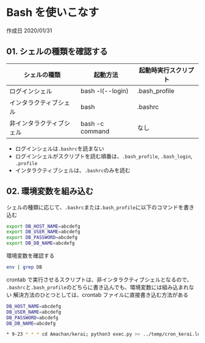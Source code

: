 # Bash を使いこなす

作成日 2020/01/31

## 01. シェルの種類を確認する

| シェルの種類             | 起動方法         | 起動時実行スクリプト |
| ------------------------ | ---------------- | -------------------- |
| ログインシェル           | bash -l(--login) | .bash_profile        |
| インタラクティブシェル   | bash             | .bashrc              |
| 非インタラクティブシェル | bash -c command  | なし                 |

- ログインシェルは`.bashrc`を読まない
- ログインシェルがスクリプトを読む順番は、`.bash_profile`, `.bash_login`, `.profile`
- インタラクティブシェルは、`.bashrc`のみを読む

## 02. 環境変数を組み込む

シェルの種類に応じて、`.bashrc`または`.bash_profile`に以下のコマンドを書き込む

```bash
export DB_HOST_NAME=abcdefg
export DB_USER_NAME=abcdefg
export DB_PASSWORD=abcdefg
export DB_DB_NAME=abcdefg
```

環境変数を確認する

```bash
env | grep DB
```

crontab で実行させるスクリプトは、非インタラクティブシェルとなるので、
`.bashrc`と`.bash_profile`のどちらに書き込んでも、環境変数には組み込まれない
解決方法のひとつとしては、crontab ファイルに直接書き込む方法がある

```bash
DB_HOST_NAME=abcdefg
DB_USER_NAME=abcdefg
DB_PASSWORD=abcdefg
DB_DB_NAME=abcdefg

* 9-23 * * * cd Amachan/kerai; python3 exec.py >> ../temp/cron_kerai.log 2>&1
```
